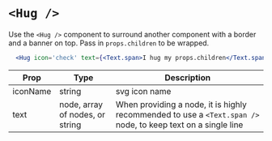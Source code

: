 # `<Hug />`

Use the `<Hug />` component to surround another component with a border and a banner on top.
Pass in `props.children` to be wrapped.

```jsx
  <Hug icon='check' text={<Text.span>I hug my props.children</Text.span>} />
```

Prop | Type | Description
---|---|---
iconName | string | svg icon name
text | node, array of nodes, or string | When providing a node, it is highly recommended to use a `<Text.span />` node, to keep text on a single line